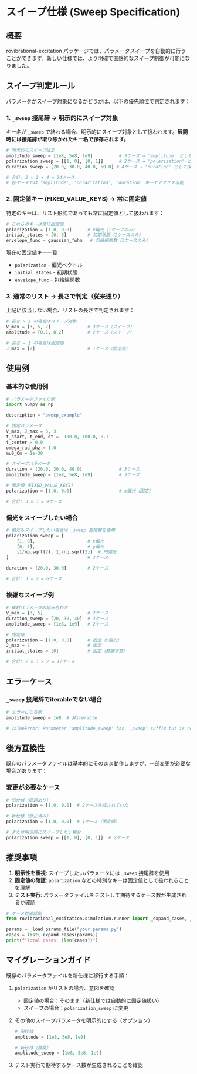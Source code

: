 # スイープ仕様 (Sweep Specification)

## 概要

rovibrational-excitation パッケージでは、パラメータスイープを自動的に行うことができます。新しい仕様では、より明確で直感的なスイープ制御が可能になりました。

## スイープ判定ルール

パラメータがスイープ対象になるかどうかは、以下の優先順位で判定されます：

### 1. `_sweep` 接尾辞 → 明示的にスイープ対象

キー名が `_sweep` で終わる場合、明示的にスイープ対象として扱われます。**展開時には接尾辞が取り除かれたキー名で保存されます。**

```python
# 明示的なスイープ指定
amplitude_sweep = [1e8, 5e8, 1e9]          # 3ケース → 'amplitude' として保存
polarization_sweep = [[1, 0], [0, 1]]      # 2ケース → 'polarization' として保存
duration_sweep = [20.0, 30.0, 40.0, 50.0] # 4ケース → 'duration' として保存

# 合計: 3 × 2 × 4 = 24ケース
# 各ケースでは 'amplitude', 'polarization', 'duration' キーでアクセス可能
```

### 2. 固定値キー (FIXED_VALUE_KEYS) → 常に固定値

特定のキーは、リスト形式であっても常に固定値として扱われます：

```python
# これらのキーは常に固定値
polarization = [1.0, 0.0]      # x偏光（1ケースのみ）
initial_states = [0, 5]        # 初期状態（1ケースのみ）
envelope_func = gaussian_fwhm   # 包絡線関数（1ケースのみ）
```

現在の固定値キー一覧：
- `polarization` - 偏光ベクトル
- `initial_states` - 初期状態
- `envelope_func` - 包絡線関数

### 3. 通常のリスト → 長さで判定（従来通り）

上記に該当しない場合、リストの長さで判定されます：

```python
# 長さ > 1 の場合はスイープ対象
V_max = [3, 5, 7]              # 3ケース（スイープ）
amplitude = [0.1, 0.2]         # 2ケース（スイープ）

# 長さ = 1 の場合は固定値
J_max = [2]                    # 1ケース（固定値）
```

## 使用例

### 基本的な使用例

```python
# パラメータファイル例
import numpy as np

description = "sweep_example"

# 固定パラメータ
V_max, J_max = 5, 3
t_start, t_end, dt = -100.0, 100.0, 0.1
t_center = 0.0
omega_rad_phz = 1.0
mu0_Cm = 1e-30

# スイープパラメータ
duration = [20.0, 30.0, 40.0]              # 3ケース
amplitude_sweep = [1e8, 5e8, 1e9]          # 3ケース

# 固定値（FIXED_VALUE_KEYS）
polarization = [1.0, 0.0]                  # x偏光（固定）

# 合計: 3 × 3 = 9ケース
```

### 偏光をスイープしたい場合

```python
# 偏光もスイープしたい場合は _sweep 接尾辞を使用
polarization_sweep = [
    [1, 0],                    # x偏光
    [0, 1],                    # y偏光  
    [1/np.sqrt(2), 1j/np.sqrt(2)]  # 円偏光
]                              # 3ケース

duration = [20.0, 30.0]        # 2ケース

# 合計: 3 × 2 = 6ケース
```

### 複雑なスイープ例

```python
# 複数パラメータの組み合わせ
V_max = [3, 5]                 # 2ケース
duration_sweep = [20, 30, 40]  # 3ケース  
amplitude_sweep = [1e8, 1e9]   # 2ケース

# 固定値
polarization = [1.0, 0.0]      # 固定（x偏光）
J_max = 2                      # 固定
initial_states = [0]           # 固定（基底状態）

# 合計: 2 × 3 × 2 = 12ケース
```

## エラーケース

### `_sweep` 接尾辞でiterableでない場合

```python
# エラーになる例
amplitude_sweep = 1e8  # 非iterable

# ValueError: Parameter 'amplitude_sweep' has '_sweep' suffix but is not iterable
```

## 後方互換性

既存のパラメータファイルは基本的にそのまま動作しますが、一部変更が必要な場合があります：

### 変更が必要なケース

```python
# 旧仕様（問題あり）
polarization = [1.0, 0.0]  # 2ケース生成されていた

# 新仕様（修正済み）
polarization = [1.0, 0.0]  # 1ケース（固定値）

# または明示的にスイープしたい場合
polarization_sweep = [[1, 0], [0, 1]]  # 2ケース
```

## 推奨事項

1. **明示性を重視**: スイープしたいパラメータには `_sweep` 接尾辞を使用
2. **固定値の確認**: `polarization` などの特別なキーは固定値として扱われることを理解
3. **テスト実行**: パラメータファイルをテストして期待するケース数が生成されるか確認

```python
# ケース数確認例
from rovibrational_excitation.simulation.runner import _expand_cases, _load_params_file

params = _load_params_file("your_params.py")
cases = list(_expand_cases(params))
print(f"Total cases: {len(cases)}")
```

## マイグレーションガイド

既存のパラメータファイルを新仕様に移行する手順：

1. `polarization` がリストの場合、意図を確認
   - 固定値の場合：そのまま（新仕様では自動的に固定値扱い）
   - スイープの場合：`polarization_sweep` に変更

2. その他のスイープパラメータを明示的にする（オプション）
   ```python
   # 旧仕様
   amplitude = [1e8, 5e8, 1e9]
   
   # 新仕様（推奨）
   amplitude_sweep = [1e8, 5e8, 1e9]
   ```

3. テスト実行で期待するケース数が生成されることを確認 